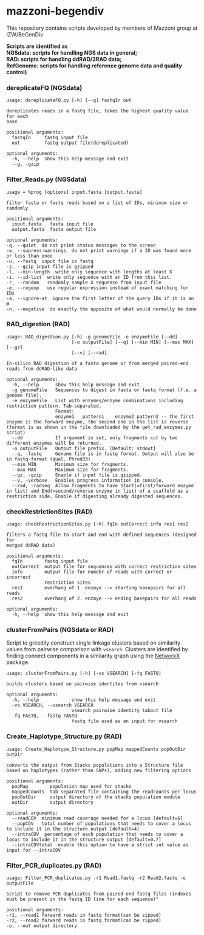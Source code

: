 # mazzoni-begendiv
This repository contains scripts developed by members of Mazzoni group at IZW/BeGenDiv 

**Scripts are identified as   
NGSdata: scripts for handling NGS data in general;   
RAD: scripts for handling ddRAD/3RAD data;   
RefGenome: scripts for handling reference genome data and quality control)**   

### dereplicateFQ (NGSdata)

```
usage: dereplicateFQ.py [-h] [--g] fastqIn out

dereplicates reads in a fastq file, takes the highest quality value for each
base

positional arguments:
  fastqIn     fastq input file
  out         fastq output file(dereplicated)

optional arguments:
  -h, --help  show this help message and exit
  --g, -gzip
```

### Filter_Reads.py (NGSdata)

```
usage = %prog [options] input.fasta [output.fasta]

filter fasta or fastq reads based on a list of IDs, minimum size or randomly

positional arguments:
  input.fasta   fasta input file
  output.fasta  fasta output file

optional arguments:
-q, --quiet  do not print status messages to the screen
-w, --supress-warnings  do not print warnings if a ID was found more or less than once
-u, --fastq  input file is fastq
-z, --gzip input file is gzipped
-l, --min-length  write only sequence with lengths at least X
-i, --id-list  write only sequence with an ID from this list. 
-r, --random   randomly sample X sequence from input file
-e, --regexp   use regular expression instead of exact matching for IDs
-a, --ignore-at  ignore the first letter of the query IDs if it is an @ 
-n, --negative  do exactly the opposite of what would normally be done
```

### RAD_digestion (RAD)

```
usage: RAD_digestion.py [-h] -g genomeFile -e enzymeFile [--dd]
                        [-o outputFile] [--q] [--min MIN] [--max MAX] [--gz]
                        [--v] [--rad]

In-silico RAD digestion of a fasta genome or from merged paired-end reads from ddRAD-like data

optional arguments:
  -h, --help      show this help message and exit
  -g genomeFile   Sequences to digest in fasta or fastq format (f.e. a genome file).
  -e enzymeFile   List with enzymes/enzyme combinations including restriction pattern. Tab-separated.
                  Format:
                  enzyme1	pattern1	enzyme2	pattern2 -- the first enzyme is the forward enzyme, the second one in the list is reverse (format is as shown in the file downloaded by the get_rad_enzymes.py script)
  --dd            If argument is set, only fragments cut by two different enzymes will be returned.
  -o outputFile   Output file prefix. [Default: stdout]
  --q, -fastq     Genome file is in fastq format. Output will also be in fastq-format (qual. Phred33)
  --min MIN       Minimum size for fragments.
  --max MAX       Maximum size for fragments.
  --gz, -gzip     Enable if input file is gzipped.
  --v, -verbose   Enables progress information in console.
  --rad, -radseq  Allow fragments to have Start(=first/forward enzyme in list) and End(=second/reverse enzyme in list) of a scaffold as a restriction side. Enable if digesting already digested sequences.
```

### checkRestrictionSites (RAD)

```
usage: checkRestrictionSites.py [-h] fqIn outCorrect info res1 res2

filters a fastq file to start and end with defined sequences (designed for
merged ddRAD data)

positional arguments:
  fqIn        fastq input file
  outCorrect  output file for sequences with correct restriction sites
  info        output file for numebr of reads with correct or incorrect
              restriction sites
  res1        overhang of 1. enzmye --> starting basepairs for all reads
  res2        overhang of 2. enzmye --> ending basepairs for all reads

optional arguments:
  -h, --help  show this help message and exit
```

### clusterFromPairs (NGSdata or RAD)

Script to greedily construct single linkage clusters based on similarity values from pairwise comparison with `vsearch`. Clusters are identified by finding connect components in a similarity graph using the [NetworkX](https://networkx.github.io/) package.


```
usage: clusterFromPairs.py [-h] [-vs VSEARCH] [-fq FASTQ]

builds clusters based on pairwise identites from vsearch

optional arguments:
  -h, --help            show this help message and exit
  -vs VSEARCH, --vsearch VSEARCH
                        vsearch pairwise identity tabout file
  -fq FASTQ, --fastq FASTQ
                        fastq file used as an input for vsearch
```

### Create_Haplotype_Structure.py (RAD)

```
usage: Create_Haplotype_Structure.py popMap mappedCounts popOutDir outDir 

converts the output from Stacks populations into a Structure file based on haplotypes (rather than SNPs), adding new filtering options

positional arguments:
  popMap        population map used for stacks
  mappedCounts  tab separated file containing the readcounts per locus
  popOutDir     output directory of the stacks population module
  outDir        output directory

optional arguments:
  --readCOV  minimum read coverage needed for a locus [default=6]
  --popCOV   total number of populations that needs to cover a locus to include it in the structure output [default=4]
  --intraCOV  percentage of each population that needs to cover a locus to include it in the structure output [default=0.7]
  --intraCOVtotal  enable this option to have a strict int value as input for --intraCOV 
```

### Filter_PCR_duplicates.py (RAD)

```
usage: Filter_PCR_duplicates.py -r1 Read1.fastq -r2 Read2.fastq -o outputFile

Script to remove PCR duplicates from paired end fastq files (indexes must be present in the fastq ID line for each sequence)"

positional arguments:
-r1, --read1 forward reads in fastq format(can be zipped)
-r2, --read2 forward reads in fastq format(can be zipped)
-o, --out output directory
```

